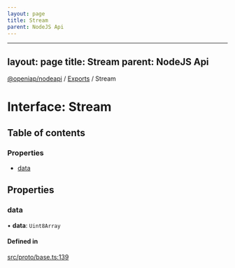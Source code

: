 ```yaml
---
layout: page
title: Stream
parent: NodeJS Api
---
```

---
layout: page
title: Stream
parent: NodeJS Api
---
[@openiap/nodeapi](../README.md) / [Exports](../modules.md) / Stream

# Interface: Stream

## Table of contents

### Properties

- [data](Stream.html#data)

## Properties

### data

• **data**: `Uint8Array`

#### Defined in

[src/proto/base.ts:139](https://github.com/openiap/nodeapi/blob/a6b5438/src/proto/base.ts#L139)
